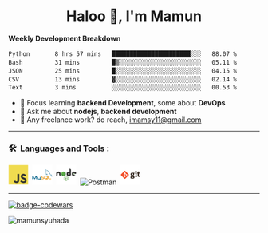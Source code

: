<h1 align="center">Haloo 👋, I'm Mamun</h1>

**Weekly Development Breakdown**
<!--START_SECTION:waka-->

```txt
Python       8 hrs 57 mins   ██████████████████████░░░   88.07 %
Bash         31 mins         █▒░░░░░░░░░░░░░░░░░░░░░░░   05.11 %
JSON         25 mins         █░░░░░░░░░░░░░░░░░░░░░░░░   04.15 %
CSV          13 mins         ▓░░░░░░░░░░░░░░░░░░░░░░░░   02.14 %
Text         3 mins          ░░░░░░░░░░░░░░░░░░░░░░░░░   00.53 %
```

<!--END_SECTION:waka-->

- 🌱 Focus learning **backend Development**, some about **DevOps**
- 💬 Ask me about **nodejs**, **backend development**
- 💼 Any freelance work? do reach, imamsy11@gmail.com

---

### 🛠 &nbsp;Languages and Tools :

<p>
<img src="https://github.com/devicons/devicon/blob/master/icons/javascript/javascript-original.svg" title="JavaScript" alt="JavaScript" width="40" height="40"/>&nbsp;
<img src="https://github.com/devicons/devicon/blob/master/icons/mysql/mysql-original-wordmark.svg" title="MySQL"  alt="MySQL" width="40" height="40"/>&nbsp;
<img src="https://github.com/devicons/devicon/blob/master/icons/nodejs/nodejs-original-wordmark.svg" title="NodeJS" alt="NodeJS" width="40" height="40"/>&nbsp;
<img src="https://www.vectorlogo.zone/logos/getpostman/getpostman-icon.svg" title="Postman"  alt="Postman" width="40" height="40"/>&nbsp;
<img src="https://github.com/devicons/devicon/blob/master/icons/git/git-original-wordmark.svg" title="Git" **alt="Git" width="40" height="40"/>&nbsp;
</p>

---


[![badge-codewars](https://www.codewars.com/users/mamunsyuhada/badges/small)](https://www.codewars.com/users/mamunsyuhada)

<p align="left"> <img src="https://komarev.com/ghpvc/?username=mamunsyuhada" alt="mamunsyuhada" /> </p>
